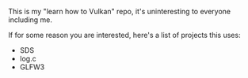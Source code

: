This is my "learn how to Vulkan" repo, it's uninteresting to everyone including me.

If for some reason you are interested, here's a list of projects this uses:

* SDS
* log.c
* GLFW3
